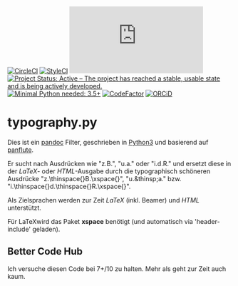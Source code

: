 [![CircleCI](https://circleci.com/gh/NMarkgraf/typography.py.svg?style=svg)](https://circleci.com/gh/NMarkgraf/typography.py)
[![StyleCI](https://styleci.io/repos/112326321/shield?branch=master)](https://styleci.io/repos/112326321)
[![BCH compliance](https://bettercodehub.com/edge/badge/NMarkgraf/typography.py?branch=master)](https://bettercodehub.com/)
[![Project Status: Active – The project has reached a stable, usable state and is being actively developed.](http://www.repostatus.org/badges/latest/active.svg)](http://www.repostatus.org/#active)
[![Minimal Python needed: 3.5+](https://img.shields.io/badge/Python-3.5%2B-brightgreen.svg)](https://www.python.org)
[![CodeFactor](https://www.codefactor.io/repository/github/nmarkgraf/typography.py/badge)](https://www.codefactor.io/repository/github/nmarkgraf/typography.py)
[![ORCiD](https://img.shields.io/badge/ORCiD-0000--0003--2007--9695-green.svg)](https://orcid.org/0000-0003-2007-9695)


# typography.py

Dies ist ein [pandoc](https://pandoc.org) Filter, geschrieben in [Python3](https://www.python.org) und basierend auf [panflute](https://github.com/sergiocorreia/panflute).

Er sucht nach Ausdrücken wie "z.B.", "u.a." oder "i.d.R." und ersetzt diese in der *LaTeX*- oder *HTML*-Ausgabe durch die typographisch schöneren Ausdrücke "z.\\thinspace{}B.\xspace{}", "u.\&thinsp;a." bzw. "i.\\thinspace{}d.\\thinspace{}R.\xspace{}".

Als Zielsprachen werden zur Zeit *LaTeX* (inkl. Beamer) und *HTML* unterstützt. 

Für LaTeXwird das Paket **xspace** benötigt (und automatisch via 'header-include' geladen).


## Better Code Hub

Ich versuche diesen Code bei 7+/10 zu halten. Mehr als geht zur Zeit auch kaum.
